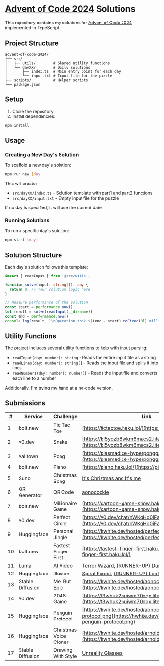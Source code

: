 # [Advent of Code 2024](https://adventofcode.com/2024) Solutions

This repository contains my solutions for [Advent of Code 2024](https://adventofcode.com/2024) implemented in TypeScript.

## Project Structure

```
advent-of-code-2024/
├── src/
│   ├── utils/        # Shared utility functions
│   └── dayXX/        # Daily solutions
│       ├── index.ts  # Main entry point for each day
│       └── input.txt # Input file for the puzzle
├── scripts/          # Helper scripts
└── package.json
```

## Setup

1. Clone the repository
2. Install dependencies:
```bash
npm install
```

## Usage

### Creating a New Day's Solution

To scaffold a new day's solution:

```bash
npm run new [day]
```

This will create:
- `src/dayXX/index.ts` - Solution template with part1 and part2 functions
- `src/dayXX/input.txt` - Empty input file for the puzzle


If no day is specified, it will use the current date.

### Running Solutions

To run a specific day's solution:

```bash
npm start [day]
```

## Solution Structure

Each day's solution follows this template:

```typescript
import { readInput } from '@src/utils';

function solve(input: string[]): any {
  return 0; // Your solution logic here
}

// Measure performance of the solution
const start = performance.now()
let result = solve(readInput(__dirname))
const end = performance.now()
console.log(result, `\nOperation took ${(end - start).toFixed(3)} milliseconds`);
```

## Utility Functions

The project includes several utility functions to help with input parsing:

- `readInput(day: number): string` - Reads the entire input file as a string
- `readLines(day: number): string[]` - Reads the input file and splits it into lines
- `readNumbers(day: number): number[]` - Reads the input file and converts each line to a number

Additionally, I'm trying my hand at a no-code version.

## Submissions

| #  | Service   | Challenge       | Link                                                                 |
|----|------------|-----------------|----------------------------------------------------------------------|
| 1  | bolt.new   | Tic Tac Toe     | [https://tictactoe.haku.lol/](https://tictactoe.haku.lol/)             |
| 2  | v0.dev     | Snake           | [https://bl5yozb8wkm6macs2.lite.vusercontent.net/](https://bl5yozb8wkm6macs2.lite.vusercontent.net/) |
| 3  | val.town   | Pong            | [https://plasmadice-hyperponggame.web.val.run](https://plasmadice-hyperponggame.web.val.run)     |
| 4  | bolt.new   | Piano           | [https://piano.haku.lol/](https://piano.haku.lol/)                     |
| 5  | Suno       | Christmas Song  | [It's Christmas and It's me](https://suno.com/song/033b255c-c576-4674-b837-886215a73497) |
| 6  | QR Generator | QR Code | [aonocookie](https://hwhite.dev/images/blog/aonoc-2024-qr.png) |
| 7  | bolt.new   | Millionaire Game  | [https://cartoon-game-show.haku.lol/](https://cartoon-game-show.haku.lol/) |
| 8  | v0.dev     | Perfect Circle  | [https://v0.dev/chat/nWKqHo0iFaT?b=xS63T1ROmMZ](https://v0.dev/chat/nWKqHo0iFaT?b=xS63T1ROmMZ) |
| 9  | Huggingface | Personal Jingle | [https://hwhite.dev/hosted/perfectwreck.mp3](https://hwhite.dev/hosted/perfectwreck.mp3) |
| 10 | bolt.new   | Fastest Finger First | [https://fastest-finger-first.haku.lol/](https://fastest-finger-first.haku.lol/) |
| 11 | Luma       | AI Video        | [Terror Wizard](https://hwhite.dev/hosted/aonoc-terror-wizard.mp4), [(RUNNER-UP) Dungeon Delving](https://hwhite.dev/hosted/aonoc-dungeon-delving.mp4) |
| 12 | Huggingface | Illusion        | [Spiral Forest](https://hwhite.dev/hosted/aonoc-illusion.webp), [(RUNNER-UP) Leaf Me Alone](https://hwhite.dev/hosted/aonoc-illusion2.webp) |
| 13 | Stable Diffusion | Me, But Epic     | [https://hwhite.dev/hosted/aonoc-me-but-epic.jpg](https://hwhite.dev/hosted/aonoc-me-but-epic.jpg) |
| 14 | v0.dev     | 2048 Game      | [https://f3whuk2nuiwm70nqx.lite.vusercontent.net/](https://f3whuk2nuiwm70nqx.lite.vusercontent.net/) |
| 15  | Huggingface | Penguin Protocol | [https://hwhite.dev/hosted/aonoc-penguin-protocol.png](https://hwhite.dev/hosted/aonoc-penguin-protocol.png) |
| 16  | Huggingface | Christmas Voice Cloner | [https://hwhite.dev/hosted/arnold_christmas_wish.wav](https://hwhite.dev/hosted/arnold_christmas_wish.mp3) |
| 17  | Stable Diffusion | Drawing With Style | [Unreality Glasses](https://hwhite.dev/hosted/aonoc-unreality-glasses.webp) |
